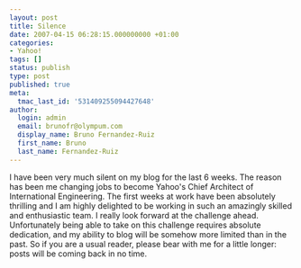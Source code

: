 ```yaml
---
layout: post
title: Silence
date: 2007-04-15 06:28:15.000000000 +01:00
categories:
- Yahoo!
tags: []
status: publish
type: post
published: true
meta:
  tmac_last_id: '531409255094427648'
author:
  login: admin
  email: brunofr@olympum.com
  display_name: Bruno Fernandez-Ruiz
  first_name: Bruno
  last_name: Fernandez-Ruiz
---
```


I have been very much silent on my blog for the last 6 weeks. The reason has been me changing jobs to become Yahoo's Chief Architect of International Engineering. The first weeks at work have been absolutely thrilling and I am highly delighted to be working in such an amazingly skilled and enthusiastic team. I really look forward at the challenge ahead. Unfortunately being able to take on this challenge requires absolute dedication, and my ability to blog will be somehow more limited than in the past. So if you are a usual reader, please bear with me for a little longer: posts will be coming back in no time.

